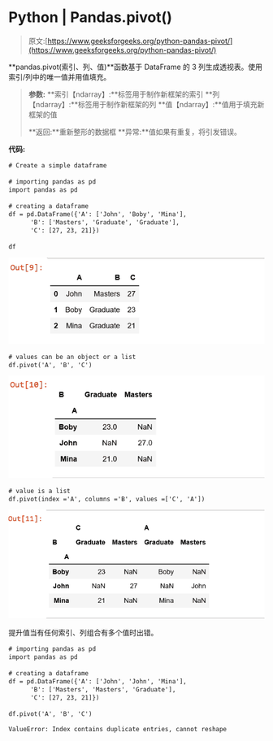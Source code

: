 # Python | Pandas.pivot()

> 原文:[https://www.geeksforgeeks.org/python-pandas-pivot/](https://www.geeksforgeeks.org/python-pandas-pivot/)

**pandas.pivot(索引、列、值)**函数基于 DataFrame 的 3 列生成透视表。使用索引/列中的唯一值并用值填充。

> **参数:**
> **索引【ndarray】:**标签用于制作新框架的索引
> **列【ndarray】:**标签用于制作新框架的列
> **值【ndarray】:**值用于填充新框架的值
> 
> **返回:**重新整形的数据框
> **异常:**值如果有重复，将引发错误。

**代码:**

```
# Create a simple dataframe

# importing pandas as pd
import pandas as pd

# creating a dataframe
df = pd.DataFrame({'A': ['John', 'Boby', 'Mina'],
      'B': ['Masters', 'Graduate', 'Graduate'],
      'C': [27, 23, 21]})

df
```

![](img/e43b6bab6510c3356982527cc26f6090.png)

```
# values can be an object or a list
df.pivot('A', 'B', 'C')
```

![](img/e7b9847c228c413899ad8f9376abfc02.png)

```
# value is a list
df.pivot(index ='A', columns ='B', values =['C', 'A'])
```

![](img/8c40464cd3f59a052c808bd011c1fcfd.png)

提升值当有任何索引、列组合有多个值时出错。

```
# importing pandas as pd
import pandas as pd

# creating a dataframe
df = pd.DataFrame({'A': ['John', 'John', 'Mina'],
      'B': ['Masters', 'Masters', 'Graduate'],
      'C': [27, 23, 21]})

df.pivot('A', 'B', 'C')
```

```
ValueError: Index contains duplicate entries, cannot reshape
```